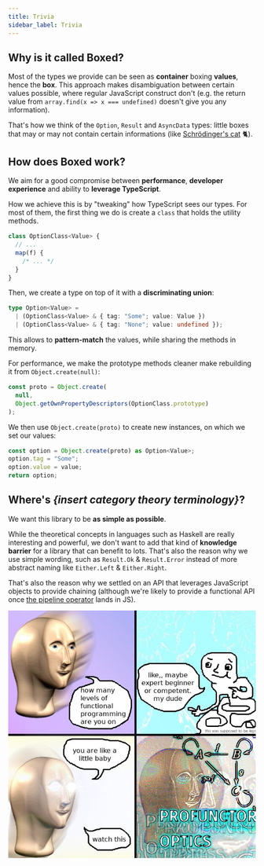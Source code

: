```yaml
---
title: Trivia
sidebar_label: Trivia
---
```


## Why is it called Boxed?

Most of the types we provide can be seen as **container** boxing **values**, hence the **box**. This approach makes disambiguation between certain values possible, where regular JavaScript construct don't (e.g. the return value from `array.find(x => x === undefined)` doesn't give you any information).

That's how we think of the `Option`, `Result` and `AsyncData` types: little boxes that may or may not contain certain informations (like [Schrödinger's cat](https://en.wikipedia.org/wiki/Schrödinger%27s_cat) 🐈).

## How does Boxed work?

We aim for a good compromise between **performance**, **developer experience** and ability to **leverage TypeScript**.

How we achieve this is by "tweaking" how TypeScript sees our types. For most of them, the first thing we do is create a `class` that holds the utility methods.

```ts
class OptionClass<Value> {
  // ...
  map(f) {
    /* ... */
  }
}
```

Then, we create a type on top of it with a **discriminating union**:

```ts
type Option<Value> =
  | (OptionClass<Value> & { tag: "Some"; value: Value })
  | (OptionClass<Value> & { tag: "None"; value: undefined });
```

This allows to **pattern-match** the values, while sharing the methods in memory.

For performance, we make the prototype methods cleaner make rebuilding it from `Object.create(null)`:

```ts
const proto = Object.create(
  null,
  Object.getOwnPropertyDescriptors(OptionClass.prototype)
);
```

We then use `Object.create(proto)` to create new instances, on which we set our values:

```ts
const option = Object.create(proto) as Option<Value>;
option.tag = "Some";
option.value = value;
return option;
```

## Where's _{insert category theory terminology}_?

We want this library to be **as simple as possible**.

While the theoretical concepts in languages such as Haskell are really interesting and powerful, we don't want to add that kind of **knowledge barrier** for a library that can benefit to lots. That's also the reason why we use simple wording, such as `Result.Ok` & `Result.Error` instead of more abstract naming like `Either.Left` & `Either.Right`.

That's also the reason why we settled on an API that leverages JavaScript objects to provide chaining (although we're likely to provide a functional API once [the pipeline operator](https://github.com/tc39/proposal-pipeline-operator) lands in JS).

![](/img/profunctor-optics.jpg)
